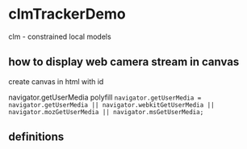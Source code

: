 # clmTrackerDemo

clm - constrained local models 

## how to display web camera stream in canvas

create canvas in html with id

navigator.getUserMedia polyfill 
<code>navigator.getUserMedia = navigator.getUserMedia || navigator.webkitGetUserMedia || navigator.mozGetUserMedia || navigator.msGetUserMedia;</code>

## definitions 

